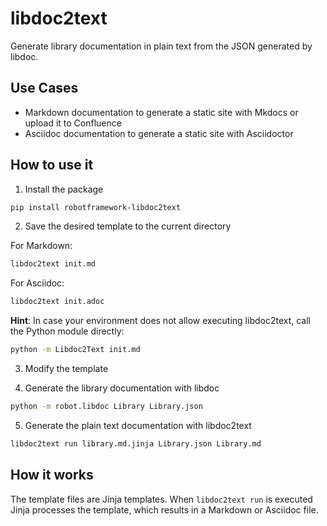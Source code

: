 # libdoc2text

Generate library documentation in plain text from the JSON generated by libdoc.

## Use Cases

- Markdown documentation to generate a static site with Mkdocs or upload it to Confluence
- Asciidoc documentation to generate a static site with Asciidoctor

## How to use it

1. Install the package

```bash
pip install robotframework-libdoc2text
```

2. Save the desired template to the current directory

For Markdown:

```bash
libdoc2text init.md
```

For Asciidoc:

```bash
libdoc2text init.adoc
```

**Hint**: In case your environment does not allow executing libdoc2text, call the Python module directly:

```bash
python -m Libdoc2Text init.md
```

3. Modify the template

4. Generate the library documentation with libdoc

```bash
python -m robot.libdoc Library Library.json
```

5. Generate the plain text documentation with libdoc2text

```bash
libdoc2text run library.md.jinja Library.json Library.md
```

## How it works

The template files are Jinja templates. When `libdoc2text run` is executed Jinja processes the template, which results in a Markdown or Asciidoc file.
